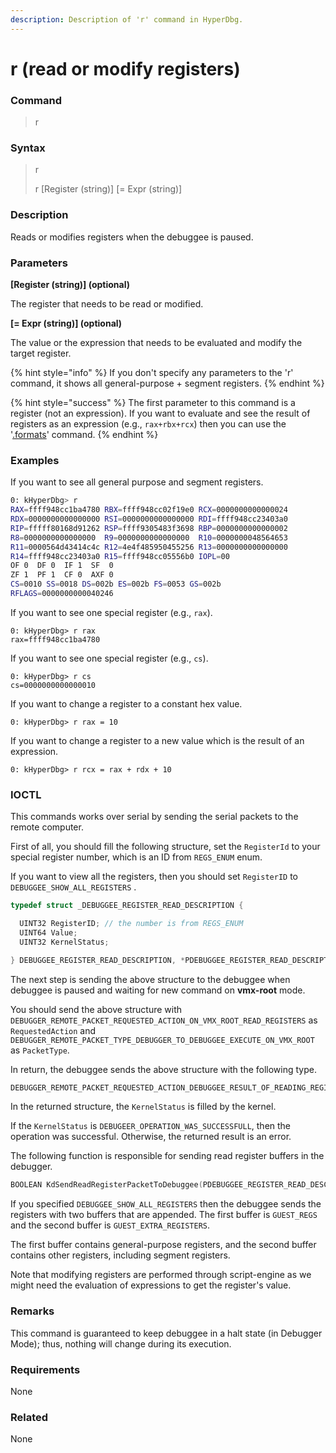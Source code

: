 ```yaml
---
description: Description of 'r' command in HyperDbg.
---
```


# r (read or modify registers)

### Command

> r

### Syntax

> r
>
> r \[Register (string)] \[= Expr (string)]

### Description

Reads or modifies registers when the debuggee is paused.

### Parameters

**\[Register (string)] (optional)**

The register that needs to be read or modified.

**\[= Expr (string)] (optional)**

The value or the expression that needs to be evaluated and modify the target register.

{% hint style="info" %}
If you don't specify any parameters to the 'r' command, it shows all general-purpose + segment registers.
{% endhint %}

{% hint style="success" %}
The first parameter to this command is a register (not an expression). If you want to evaluate and see the result of registers as an expression (e.g., `rax+rbx+rcx`) then you can use the '[.formats](https://docs.hyperdbg.org/commands/meta-commands/.formats)' command.
{% endhint %}

### Examples

If you want to see all general purpose and segment registers.

```bash
0: kHyperDbg> r
RAX=ffff948cc1ba4780 RBX=ffff948cc02f19e0 RCX=0000000000000024
RDX=0000000000000000 RSI=0000000000000000 RDI=ffff948cc23403a0
RIP=fffff80168d91262 RSP=ffff9305483f3698 RBP=0000000000000002
R8=0000000000000000  R9=0000000000000000  R10=0000000048564653
R11=0000564d43414c4c R12=4e4f485950455256 R13=0000000000000000
R14=ffff948cc23403a0 R15=ffff948cc05556b0 IOPL=00
OF 0  DF 0  IF 1  SF  0
ZF 1  PF 1  CF 0  AXF 0
CS=0010 SS=0018 DS=002b ES=002b FS=0053 GS=002b
RFLAGS=0000000000040246
```

If you want to see one special register (e.g., `rax`).

```
0: kHyperDbg> r rax
rax=ffff948cc1ba4780
```

If you want to see one special register (e.g., `cs`).

```
0: kHyperDbg> r cs
cs=0000000000000010
```

If you want to change a register to a constant hex value.

```
0: kHyperDbg> r rax = 10
```

If you want to change a register to a new value which is the result of an expression.

```
0: kHyperDbg> r rcx = rax + rdx + 10
```

### IOCTL

This commands works over serial by sending the serial packets to the remote computer.

First of all, you should fill the following structure, set the `RegisterId` to your special register number, which is an ID from `REGS_ENUM` enum.

If you want to view all the registers, then you should set `RegisterID` to `DEBUGGEE_SHOW_ALL_REGISTERS` .

```c
typedef struct _DEBUGGEE_REGISTER_READ_DESCRIPTION {

  UINT32 RegisterID; // the number is from REGS_ENUM
  UINT64 Value;
  UINT32 KernelStatus;

} DEBUGGEE_REGISTER_READ_DESCRIPTION, *PDEBUGGEE_REGISTER_READ_DESCRIPTION;
```

The next step is sending the above structure to the debuggee when debuggee is paused and waiting for new command on **vmx-root** mode.

You should send the above structure with `DEBUGGER_REMOTE_PACKET_REQUESTED_ACTION_ON_VMX_ROOT_READ_REGISTERS` as `RequestedAction` and `DEBUGGER_REMOTE_PACKET_TYPE_DEBUGGER_TO_DEBUGGEE_EXECUTE_ON_VMX_ROOT` as `PacketType`.

In return, the debuggee sends the above structure with the following type.

```c
DEBUGGER_REMOTE_PACKET_REQUESTED_ACTION_DEBUGGEE_RESULT_OF_READING_REGISTERS
```

In the returned structure, the `KernelStatus` is filled by the kernel.

If the `KernelStatus` is `DEBUGEER_OPERATION_WAS_SUCCESSFULL`, then the operation was successful. Otherwise, the returned result is an error.

The following function is responsible for sending read register buffers in the debugger.

```c
BOOLEAN KdSendReadRegisterPacketToDebuggee(PDEBUGGEE_REGISTER_READ_DESCRIPTION RegDes);
```

If you specified `DEBUGGEE_SHOW_ALL_REGISTERS` then the debuggee sends the registers with two buffers that are appended. The first buffer is `GUEST_REGS` and the second buffer is `GUEST_EXTRA_REGISTERS`.

The first buffer contains general-purpose registers, and the second buffer contains other registers, including segment registers.

Note that modifying registers are performed through script-engine as we might need the evaluation of expressions to get the register's value.

### Remarks

This command is guaranteed to keep debuggee in a halt state (in Debugger Mode); thus, nothing will change during its execution.

### Requirements

None

### Related

None
